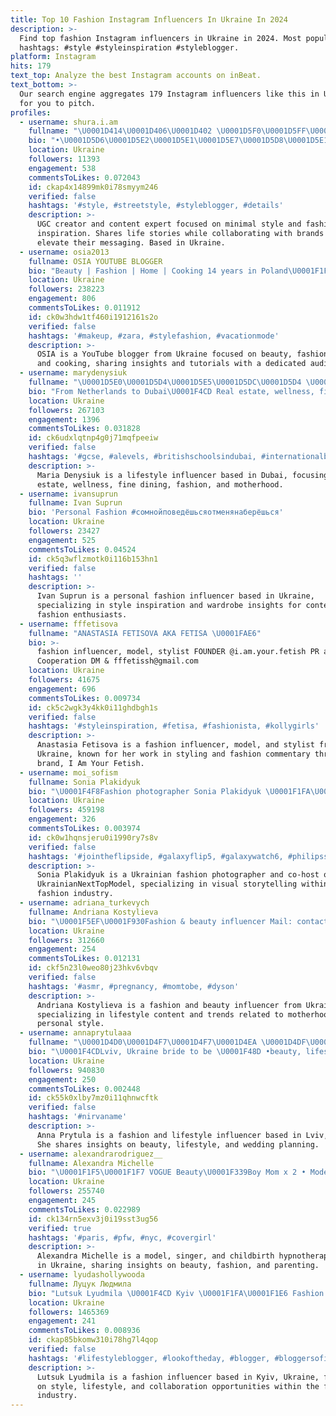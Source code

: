 ```yaml
---
title: Top 10 Fashion Instagram Influencers In Ukraine In 2024
description: >-
  Find top fashion Instagram influencers in Ukraine in 2024. Most popular
  hashtags: #style #styleinspiration #styleblogger.
platform: Instagram
hits: 179
text_top: Analyze the best Instagram accounts on inBeat.
text_bottom: >-
  Our search engine aggregates 179 Instagram influencers like this in Ukraine
  for you to pitch.
profiles:
  - username: shura.i.am
    fullname: "\U0001D414\U0001D406\U0001D402 \U0001D5F0\U0001D5FF\U0001D5F2\U0001D5EE\U0001D601\U0001D5FC\U0001D5FF  | \U0001D402\U0001D40E\U0001D40D\U0001D413\U0001D404\U0001D40D\U0001D413 \U0001D410\U0001D414\U0001D404\U0001D404\U0001D40D"
    bio: "•\U0001D5D6\U0001D5E2\U0001D5E1\U0001D5E7\U0001D5D8\U0001D5E1\U0001D5E7 \U0001D5D9\U0001D5E2\U0001D5E5 \U0001D5D5\U0001D5E5\U0001D5D4\U0001D5E1\U0001D5D7\U0001D5E6 •Minimal Style | fashion inspo •Life in stories Cooperation DM"
    location: Ukraine
    followers: 11393
    engagement: 538
    commentsToLikes: 0.072043
    id: ckap4x14899mk0i78smyym246
    verified: false
    hashtags: '#style, #streetstyle, #styleblogger, #details'
    description: >-
      UGC creator and content expert focused on minimal style and fashion
      inspiration. Shares life stories while collaborating with brands to
      elevate their messaging. Based in Ukraine.
  - username: osia2013
    fullname: OSIA YOUTUBE BLOGGER
    bio: "Beauty | Fashion | Home | Cooking 14 years in Poland\U0001F1FA\U0001F1E6 500K+ YouTube channel Instagram PL : @olga.muszynska Contact: olga.donczenko@gmail.com"
    location: Ukraine
    followers: 238223
    engagement: 806
    commentsToLikes: 0.011912
    id: ck0w3hdw1tf460i1912161s2o
    verified: false
    hashtags: '#makeup, #zara, #stylefashion, #vacationmode'
    description: >-
      OSIA is a YouTube blogger from Ukraine focused on beauty, fashion, home,
      and cooking, sharing insights and tutorials with a dedicated audience.
  - username: marydenysiuk
    fullname: "\U0001D5E0\U0001D5D4\U0001D5E5\U0001D5DC\U0001D5D4 \U0001D5D7\U0001D5D8\U0001D5E1\U0001D5EC\U0001D5E6\U0001D5DC\U0001D5E8\U0001D5DE"
    bio: "From Netherlands to Dubai\U0001F4CD Real estate, wellness, fine dining, fashion, motherhood. 10 million+ Reels views Dm/email for collaboration\U0001F91D"
    location: Ukraine
    followers: 267103
    engagement: 1396
    commentsToLikes: 0.031828
    id: ck6udxlqtnp4g0j71mqfpeeiw
    verified: false
    hashtags: '#gcse, #alevels, #britishschoolsindubai, #internationalbaccalaureate'
    description: >-
      Maria Denysiuk is a lifestyle influencer based in Dubai, focusing on real
      estate, wellness, fine dining, fashion, and motherhood.
  - username: ivansuprun
    fullname: Ivan Suprun
    bio: 'Personal Fashion #сомнойповедёшьсяотменянаберёшься'
    location: Ukraine
    followers: 23427
    engagement: 525
    commentsToLikes: 0.04524
    id: ck5q3wflzmotk0i116b153hn1
    verified: false
    hashtags: ''
    description: >-
      Ivan Suprun is a personal fashion influencer based in Ukraine,
      specializing in style inspiration and wardrobe insights for contemporary
      fashion enthusiasts.
  - username: fffetisova
    fullname: "ANASTASIA FETISOVA AKA FETISA \U0001FAE6"
    bio: >-
      fashion influencer, model, stylist FOUNDER @i.am.your.fetish PR and
      Cooperation DM & fffetissh@gmail.com
    location: Ukraine
    followers: 41675
    engagement: 696
    commentsToLikes: 0.009734
    id: ck5c2wgk3y4kk0i11ghdbgh1s
    verified: false
    hashtags: '#styleinspiration, #fetisa, #fashionista, #kollygirls'
    description: >-
      Anastasia Fetisova is a fashion influencer, model, and stylist from
      Ukraine, known for her work in styling and fashion commentary through her
      brand, I Am Your Fetish.
  - username: moi_sofism
    fullname: Sonia Plakidyuk
    bio: "\U0001F4F8Fashion photographer Sonia Plakidyuk \U0001F1FA\U0001F1E6 \U0001F4FAUkrainianNextTopModel co-host \U0001F4E8moisofism.agent@gmail.com"
    location: Ukraine
    followers: 459198
    engagement: 326
    commentsToLikes: 0.003974
    id: ck0w1hqnsjeru0i1990ry7s8v
    verified: false
    hashtags: '#jointheflipside, #galaxyflip5, #galaxywatch6, #philipssonicareprestige'
    description: >-
      Sonia Plakidyuk is a Ukrainian fashion photographer and co-host of
      UkrainianNextTopModel, specializing in visual storytelling within the
      fashion industry.
  - username: adriana_turkevych
    fullname: Andriana Kostylieva
    bio: "\U0001F5EF\U0001F930Fashion & beauty influencer Mail: contact.adrianaturkevych@gmail.com Cooperation: @pr_adrianaturkevych fashion • lifestyle • beauty \U0001F1FA\U0001F1E6"
    location: Ukraine
    followers: 312660
    engagement: 254
    commentsToLikes: 0.012131
    id: ckf5n23l0weo80j23hkv6vbqv
    verified: false
    hashtags: '#asmr, #pregnancy, #momtobe, #dyson'
    description: >-
      Andriana Kostylieva is a fashion and beauty influencer from Ukraine,
      specializing in lifestyle content and trends related to motherhood and
      personal style.
  - username: annaprytulaaa
    fullname: "\U0001D4D0\U0001D4F7\U0001D4F7\U0001D4EA \U0001D4DF\U0001D4FB\U0001D502\U0001D4FD\U0001D4FE\U0001D4F5\U0001D4EA\U0001D4EA\U0001D4EA \U0001F90D"
    bio: "\U0001F4CDLviv, Ukraine bride to be \U0001F48D •beauty, lifestyle, fashion \U0001F48CCOOPERATION- @prytulaaa_cooperation РЕЗЕРВ @anna.prytulaaa"
    location: Ukraine
    followers: 940830
    engagement: 250
    commentsToLikes: 0.002448
    id: ck55k0xlby7mz0i11qhnwcftk
    verified: false
    hashtags: '#nirvaname'
    description: >-
      Anna Prytula is a fashion and lifestyle influencer based in Lviv, Ukraine.
      She shares insights on beauty, lifestyle, and wedding planning.
  - username: alexandrarodriguez__
    fullname: Alexandra Michelle
    bio: "\U0001F1F5\U0001F1F7 VOGUE Beauty\U0001F339Boy Mom x 2 • Model • Singer • Childbirth hypnotherapist • Fashionista • Viajera @casadig @cloud9births @baldaccicoffee"
    location: Ukraine
    followers: 255740
    engagement: 245
    commentsToLikes: 0.022989
    id: ck134rn5exv3j0i19sst3ug56
    verified: true
    hashtags: '#paris, #pfw, #nyc, #covergirl'
    description: >-
      Alexandra Michelle is a model, singer, and childbirth hypnotherapist based
      in Ukraine, sharing insights on beauty, fashion, and parenting.
  - username: lyudashollywooda
    fullname: Луцук Людмила
    bio: "Lutsuk Lyudmila \U0001F4CD Kyiv \U0001F1FA\U0001F1E6 Fashion influencer \U0001F6D1PR/cooperation @pr_lyudashollywooda collaboration.lyudashollywooda@gmail.com"
    location: Ukraine
    followers: 1465369
    engagement: 241
    commentsToLikes: 0.008936
    id: ckap85bkomw310i78hg7l4qop
    verified: false
    hashtags: '#lifestyleblogger, #lookoftheday, #blogger, #bloggersofinstagram'
    description: >-
      Lutsuk Lyudmila is a fashion influencer based in Kyiv, Ukraine, focusing
      on style, lifestyle, and collaboration opportunities within the fashion
      industry.
---
```


